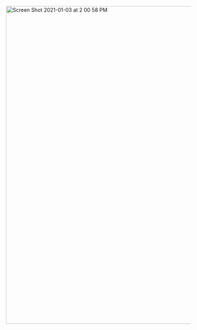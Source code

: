 <img width="866" alt="Screen Shot 2021-01-03 at 2 00 58 PM" src="https://user-images.githubusercontent.com/66393141/103486476-30a94980-4dcc-11eb-8b0b-8be65878228c.png">
